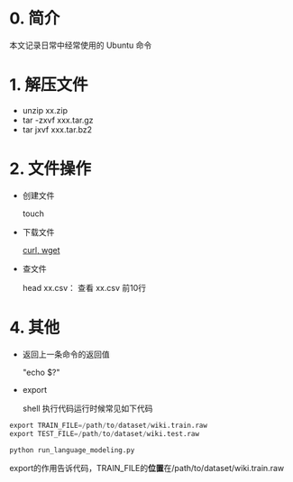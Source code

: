 # 0. 简介

本文记录日常中经常使用的 Ubuntu 命令

# 1. 解压文件

- unzip xx.zip
- tar -zxvf xxx.tar.gz
- tar jxvf xxx.tar.bz2

# 2. 文件操作

- 创建文件
   
   touch

- 下载文件
   
   [curl, wget](https://www.cnblogs.com/wyaokai/p/11947379.html)

- 查文件
  
  head xx.csv： 查看 xx.csv 前10行

# 4. 其他

- 返回上一条命令的返回值

   "echo $?"

-  export

   shell 执行代码运行时候常见如下代码
```python
export TRAIN_FILE=/path/to/dataset/wiki.train.raw
export TEST_FILE=/path/to/dataset/wiki.test.raw

python run_language_modeling.py
```
export的作用告诉代码，TRAIN_FILE的**位置**在/path/to/dataset/wiki.train.raw